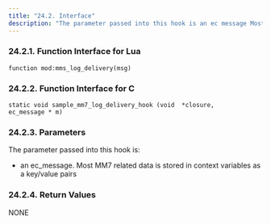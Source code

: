 ```yaml
---
title: "24.2. Interface"
description: "The parameter passed into this hook is an ec message Most MM 7 related data is stored in context variables as a key value pairs NONE..."
---
```


### <a name="idp1049488"></a> 24.2.1. Function Interface for Lua

`function mod:mms_log_delivery(msg)`
### <a name="idp1051264"></a> 24.2.2. Function Interface for C

```
static void sample_mm7_log_delivery_hook (void  *closure,
ec_message * m)
```

### <a name="idp1053040"></a> 24.2.3. Parameters

The parameter passed into this hook is:

*   an ec_message. Most MM7 related data is stored in context variables as a key/value pairs

### <a name="idp1012784"></a> 24.2.4. Return Values

NONE
